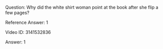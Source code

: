 Question: Why did the white shirt woman point at the book after she flip a few pages?

Reference Answer: 1

Video ID: 3141532836

Answer: 1

